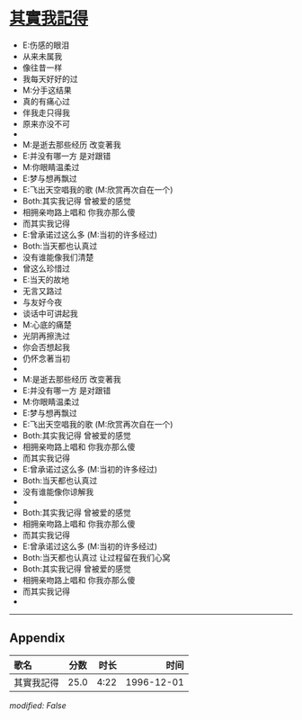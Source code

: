 # [其實我記得](https://music.163.com/song?id=25837796)

* E:伤感的眼泪
* 从来未属我
* 像往昔一样
* 我每天好好的过
* M:分手这结果
* 真的有痛心过
* 伴我走只得我
* 原来亦没不可
* 
* M:是逝去那些经历 改变著我
* E:并没有哪一方 是对跟错
* M:你眼睛温柔过
* E:梦与想再飘过
* E:飞出天空唱我的歌 (M:欣赏再次自在一个)
* Both:其实我记得 曾被爱的感觉
* 相拥亲吻路上唱和 你我亦那么傻
* 而其实我记得
* E:曾承诺过这么多 (M:当初的许多经过)
* Both:当天都也认真过
* 没有谁能像我们清楚
* 曾这么珍惜过
* E:当天的故地
* 无言又路过
* 与友好今夜
* 谈话中可讲起我
* M:心底的痛楚
* 光阴再擦洗过
* 你会否想起我
* 仍怀念著当初
* 
* M:是逝去那些经历 改变著我
* E:并没有哪一方 是对跟错
* M:你眼睛温柔过
* E:梦与想再飘过
* E:飞出天空唱我的歌 (M:欣赏再次自在一个)
* Both:其实我记得 曾被爱的感觉
* 相拥亲吻路上唱和 你我亦那么傻
* 而其实我记得
* E:曾承诺过这么多 (M:当初的许多经过)
* Both:当天都也认真过
* 没有谁能像你谅解我
* 
* Both:其实我记得 曾被爱的感觉
* 相拥亲吻路上唱和 你我亦那么傻
* 而其实我记得
* E:曾承诺过这么多 (M:当初的许多经过)
* Both:当天都也认真过 让过程留在我们心窝
* Both:其实我记得 曾被爱的感觉
* 相拥亲吻路上唱和 你我亦那么傻
* 而其实我记得
* 


---

## Appendix

|歌名|分数|时长|时间|
|:---|:---:|---:|---:|
|其實我記得|25.0|4:22|1996-12-01

*modified: False*